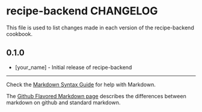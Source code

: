 recipe-backend CHANGELOG
========================

This file is used to list changes made in each version of the recipe-backend cookbook.

0.1.0
-----
- [your_name] - Initial release of recipe-backend

- - -
Check the [Markdown Syntax Guide](http://daringfireball.net/projects/markdown/syntax) for help with Markdown.

The [Github Flavored Markdown page](http://github.github.com/github-flavored-markdown/) describes the differences between markdown on github and standard markdown.
